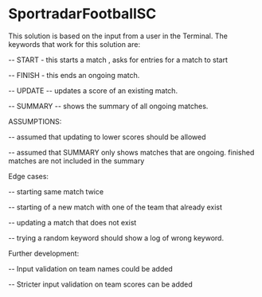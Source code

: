 # SportradarFootballSC
This solution is based on the input from a user in the Terminal. 
The keywords that work for this solution are:

 -- START - this starts a match , asks for entries for a match to start

 -- FINISH - this ends an ongoing match.

 -- UPDATE --  updates a score of an existing match.

 -- SUMMARY -- shows the summary of all ongoing matches.

ASSUMPTIONS:

 -- assumed that updating to lower scores should be allowed 

 -- assumed that SUMMARY only shows matches that are ongoing.
finished matches are not included in the summary


Edge cases:

-- starting same match twice

-- starting of a new match with one of the team that already exist

-- updating a match that does not exist

-- trying a random keyword should show a log of wrong keyword.

Further development:

-- Input validation on team names could be added

-- Stricter input validation on team scores can be added
